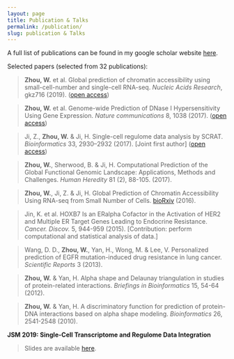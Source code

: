 ```yaml
---
layout: page
title: Publication & Talks
permalink: /publication/
slug: publication & Talks
---
```


A full list of publications can be found in my google scholar website [here](https://scholar.google.com/citations?user=BDB3l1oAAAAJ&hl=en).

Selected papers (selected from 32 publications):

>__Zhou, W.__ et al. Global prediction of chromatin accessibility using small-cell-number and single-cell RNA-seq. _Nucleic Acids Research_, gkz716 (2019). ([open access](https://doi.org/10.1093/nar/gkz716)) <br/>

>__Zhou, W.__ et al. Genome-wide Prediction of DNase I Hypersensitivity Using Gene Expression. _Nature communications_ 8, 1038 (2017). ([open access](https://www.nature.com/articles/s41467-017-01188-x)) <br/>

>Ji, Z., __Zhou, W.__ & Ji, H. Single-cell regulome data analysis by SCRAT. _Bioinformatics_ 33, 2930–2932 (2017). [Joint first author] ([open access](https://doi.org/10.1093/bioinformatics/btx315)) <br/>

>__Zhou, W.__, Sherwood, B. & Ji, H. Computational Prediction of the Global Functional Genomic Landscape: Applications, Methods and Challenges. _Human Heredity_ 81 (2), 88-105. (2017). <br/>

>__Zhou, W.__, Ji, Z. & Ji, H. Global Prediction of Chromatin Accessibility Using RNA-seq from Small Number of Cells. [bioRxiv](http://biorxiv.org/content/early/2016/01/03/035816) (2016). <br/>

>Jin, K. et al. HOXB7 Is an ERalpha Cofactor in the Activation of HER2 and Multiple ER Target Genes Leading to Endocrine Resistance. _Cancer. Discov._ 5, 944-959 (2015). [Contribution: perform computational and statistical analysis of data.] <br/>

>Wang, D. D., __Zhou, W.__, Yan, H., Wong, M. & Lee, V. Personalized prediction of EGFR mutation-induced drug resistance in lung cancer. _Scientific Reports_ 3 (2013).<br/>

>__Zhou, W.__ & Yan, H. Alpha shape and Delaunay triangulation in studies of protein-related interactions. _Briefings in Bioinformatics_ 15, 54-64 (2012).<br/>

>__Zhou, W.__ & Yan, H. A discriminatory function for prediction of protein-DNA interactions based on alpha shape modeling. _Bioinformatics_ 26, 2541-2548 (2010).<br/>


**JSM 2019: Single-Cell Transcriptome and Regulome Data Integration**

>Slides are available [here](https://github.com/WeiqiangZhou/WeiqiangZhou.github.io/blob/master/JSM_2019_presentation_zhou.pdf).
